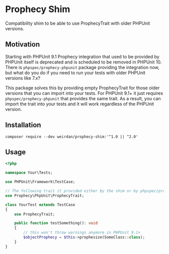 # Prophecy Shim

Compatibility shim to be able to use ProphecyTrait with older PHPUnit versions.

## Motivation

Starting with PHPUnit 9.1 Prophecy integration that used to be provided by
PHPUnit itself is deprecated and is scheduled to be removed in PHPUnit 10.
There is `phpspec/prophecy-phpunit` package providing the integration now, but
what do you do if you need to run your tests with older PHPUnit versions like
7.x?

This package solves this by providing empty ProphecyTrait for those older
versions that you can import into your tests. For PHPUnit 9.1+ it just requires
`phpspec/prophecy-phpunit` that provides the same trait. As a result, you can
import the trait into your tests and it will work regardless of the PHPUnit
version.

## Installation

```console
composer require --dev weirdan/prophecy-shim:'^1.0 || ^2.0'
```

## Usage

```php
<?php

namespace Your\Tests;

use PHPUnit\Framework\TestCase;

// The following trait it provided either by the shim or by phpspec/prophecy-phpunit
use Prophecy\PhpUnit\ProphecyTrait;

class YourTest extends TestCase
{
    use ProphecyTrait;

    public function testSomething(): void
    {
        // this won't throw warnings anymore in PHPUnit 9.1+
        $objectProphecy = $this->prophesize(SomeClass::class);
    }
}
```

